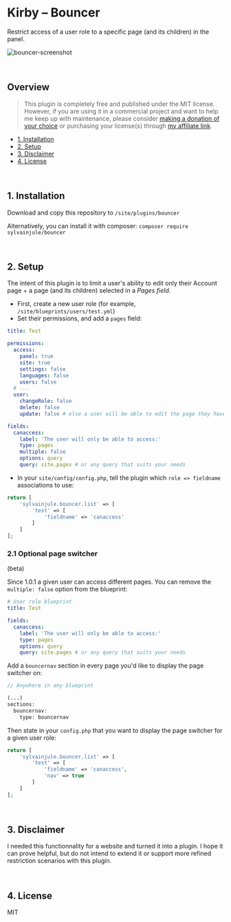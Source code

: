 # Kirby – Bouncer

Restrict access of a user role to a specific page (and its children) in the panel.

![bouncer-screenshot](https://user-images.githubusercontent.com/14079751/76368370-4c6ccc00-6330-11ea-92d3-9ac560cf037e.jpg)

<br/>

## Overview

> This plugin is completely free and published under the MIT license. However, if you are using it in a commercial project and want to help me keep up with maintenance, please consider [making a donation of your choice](https://www.paypal.me/sylvainjule) or purchasing your license(s) through [my affiliate link](https://a.paddle.com/v2/click/1129/36369?link=1170).

- [1. Installation](#1-installation)
- [2. Setup](#2-setup)
- [3. Disclaimer](#3-disclaimer)
- [4. License](#4-disclaimer)

<br/>

## 1. Installation

Download and copy this repository to ```/site/plugins/bouncer```

Alternatively, you can install it with composer: ```composer require sylvainjule/bouncer```

<br/>

## 2. Setup

The intent of this plugin is to limit a user's ability to edit only their Account page + a page (and its children) selected in a *Pages field*.

- First, create a new user role (for example, `/site/blueprints/users/test.yml`)
- Set their permissions, and add a `pages` field:

```yaml
title: Test

permissions:
  access:
    panel: true
    site: true
    settings: false
    languages: false
    users: false
  # ...
  user:
    changeRole: false
    delete: false
    update: false # else a user will be able to edit the page they have access to on their profile

fields:
  canaccess:
    label: 'The user will only be able to access:'
    type: pages
    multiple: false
    options: query
    query: site.pages # or any query that suits your needs
```

- In your `site/config/config.php`, tell the plugin which `role => fieldname` associations to use:

```php
return [
    'sylvainjule.bouncer.list' => [
        'test' => [
            'fieldname' => 'canaccess'
        ]
    ]
];
```

### 2.1 Optional page switcher

(beta)

Since 1.0.1 a given user can access different pages. You can remove the `multiple: false` option from the blueprint:

```yaml
# User role blueprint
title: Test

fields:
  canaccess:
    label: 'The user will only be able to access:'
    type: pages
    options: query
    query: site.pages # or any query that suits your needs
```

Add a `bouncernav` section in every page you'd like to display the page switcher on:

```php
// Anywhere in any blueprint

(...)
sections:
  bouncernav:
    type: bouncernav
```

Then state in your `config.php` that you want to display the page switcher for a given user role:

```php
return [
    'sylvainjule.bouncer.list' => [
        'test' => [
            'fieldname' => 'canaccess',
            'nav' => true
        ]
    ]
];
```

<br/>

## 3. Disclaimer

I needed this functionnality for a website and turned it into a plugin. I hope it can prove helpful, but do not intend to extend it or support more refined restriction scenarios with this plugin.

<br/>

## 4. License

MIT
